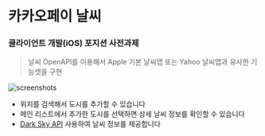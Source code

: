 # 카카오페이 날씨
### 클라이언트 개발(iOS) 포지션 사전과제

>  날씨 OpenAPI를 이용해서 Apple 기본 날씨앱 또는 Yahoo 날씨앱과 유사한 기능셋을 구현

![screenshots](https://img1.daumcdn.net/thumb/R1280x0/?scode=mtistory2&fname=https%3A%2F%2Fk.kakaocdn.net%2Fdn%2FcDgCn8%2Fbtqxf5jpQCY%2F3ME2D118A0wEgjld8qJGb1%2Fimg.png)

- 위치를 검색해서 도시를 추가할 수 있습니다
- 메인 리스트에서 추가한 도시를 선택하면 상세 날씨 정보를 확인할 수 있습니다
- [Dark Sky API](https://darksky.net/poweredby/) 사용하여 날씨 정보를 제공합니다
